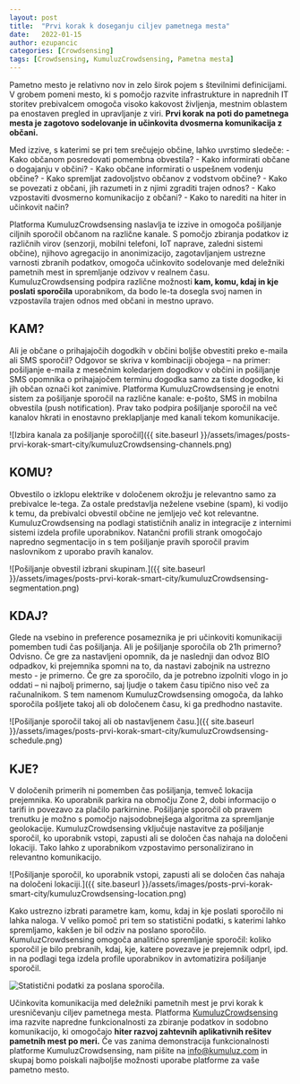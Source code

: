 ```yaml
---
layout: post
title:  "Prvi korak k doseganju ciljev pametnega mesta"
date:   2022-01-15
author: ezupancic
categories: [Crowdsensing]
tags: [Crowdsensing, KumuluzCrowdsensing, Pametna mesta]
---
```


Pametno mesto je relativno nov in zelo širok pojem s številnimi
definicijami. V grobem pomeni mesto, ki s pomočjo razvite infrastrukture
in naprednih IT storitev prebivalcem omogoča visoko kakovost življenja,
mestnim oblastem pa enostaven pregled in upravljanje z viri. **Prvi
korak na poti do pametnega mesta je zagotovo sodelovanje in učinkovita
dvosmerna komunikacija z občani.**


<!--more-->


Med izzive, s katerimi se pri tem srečujejo občine, lahko uvrstimo
sledeče: - Kako občanom posredovati pomembna obvestila? - Kako
informirati občane o dogajanju v občini? - Kako občane informirati o
uspešnem vodenju občine? - Kako spremljat zadovoljstvo občanov z
vodstvom občine? - Kako se povezati z občani, jih razumeti in z njimi
zgraditi trajen odnos? - Kako vzpostaviti dvosmerno komunikacijo z
občani? - Kako to narediti na hiter in učinkovit način?

Platforma KumuluzCrowdsensing naslavlja te izzive in omogoča pošiljanje
ciljnih sporočil občanom na različne kanale. S pomočjo zbiranja podatkov
iz različnih virov (senzorji, mobilni telefoni, IoT naprave, zaledni
sistemi občine), njihovo agregacijo in anonimizacijo, zagotavljanjem
ustrezne varnosti zbranih podatkov, omogoča učinkovito sodelovanje med
deležniki pametnih mest in spremljanje odzivov v realnem času.
KumuluzCrowdsensing podpira različne možnosti **kam, komu, kdaj in kje
poslati sporočila** uporabnikom, da bodo le-ta dosegla svoj namen in
vzpostavila trajen odnos med občani in mestno upravo.



## KAM?

Ali je občane o prihajajočih dogodkih v občini boljše obvestiti preko
e-maila ali SMS sporočil?  Odgovor se skriva v kombinaciji obojega – na
primer: pošiljanje e-maila z mesečnim koledarjem dogodkov v občini in
pošiljanje SMS opomnika o prihajajočem terminu dogodka samo za tiste
dogodke, ki jih občan označi kot zanimive. Platforma KumuluzCrowdsensing
je enotni sistem za pošiljanje sporočil na različne kanale: e-pošto, SMS
in mobilna obvestila (push notification). Prav tako podpira pošiljanje
sporočil na več kanalov hkrati in enostavno preklapljanje med kanali
tekom komunikacije.

![Izbira kanala za pošiljanje sporočil]({{ site.baseurl }}/assets/images/posts-prvi-korak-smart-city/kumuluzCrowdsensing-channels.png)



## KOMU?

Obvestilo o izklopu elektrike v določenem okrožju je relevantno samo za
prebivalce le-tega. Za ostale predstavlja neželene vsebine (spam), ki
vodijo k temu, da prebivalci obvestil občine ne jemljejo več kot
relevantne.  KumuluzCrowdsensing na podlagi statističnih analiz in
integracije z internimi sistemi izdela profile uporabnikov. Natančni
profili strank omogočajo napredno segmentacijo in s tem pošiljanje
pravih sporočil pravim naslovnikom z uporabo pravih kanalov.

![Pošiljanje obvestil izbrani skupinam.]({{ site.baseurl }}/assets/images/posts-prvi-korak-smart-city/kumuluzCrowdsensing-segmentation.png)


## KDAJ?

Glede na vsebino in preference posameznika je pri učinkoviti
komunikaciji pomemben tudi čas pošiljanja. Ali je pošiljanje sporočila
ob 21h primerno? Odvisno. Če gre za nastavljeni opomnik, da je naslednji
dan odvoz BIO odpadkov, ki prejemnika spomni na to, da nastavi zabojnik
na ustrezno mesto - je primerno. Če gre za sporočilo, da je potrebno
izpolniti vlogo in jo oddati – ni najbolj primerno, saj ljudje o takem
času tipično niso več za računalnikom. S tem namenom KumuluzCrowdsensing
omogoča, da lahko sporočila pošljete takoj ali ob določenem času, ki ga
predhodno nastavite.

![Pošiljanje sporočil takoj ali ob nastavljenem času.]({{ site.baseurl }}/assets/images/posts-prvi-korak-smart-city/kumuluzCrowdsensing-schedule.png)


## KJE?

V določenih primerih ni pomemben čas pošiljanja, temveč lokacija
prejemnika. Ko uporabnik parkira na območju Zone 2, dobi informacijo o
tarifi in povezavo za plačilo parkirnine. Pošiljanje sporočil ob pravem
trenutku je možno s pomočjo najsodobnejšega algoritma za spremljanje
geolokacije. KumuluzCrowdsensing vključuje nastavitve za pošiljanje
sporočil, ko uporabnik vstopi, zapusti ali se določen čas nahaja na
določeni lokaciji. Tako lahko z uporabnikom vzpostavimo personalizirano
in relevantno komunikacijo.

![Pošiljanje sporočil, ko uporabnik vstopi, zapusti ali se določen čas nahaja na določeni lokaciji.]({{ site.baseurl }}/assets/images/posts-prvi-korak-smart-city/kumuluzCrowdsensing-location.png)

Kako ustrezno izbrati parametre kam, komu, kdaj in kje poslati sporočilo
ni lahka naloga. V veliko pomoč pri tem so statistični podatki, s
katerimi lahko spremljamo, kakšen je bil odziv na poslano sporočilo.
KumuluzCrowdsensing omogoča analitično spremljanje sporočil: koliko
sporočil je bilo prebranih, kdaj, kje, katere povezave je prejemnik
odprl, ipd. in na podlagi tega izdela profile uporabnikov in
avtomatizira pošiljanje sporočil.

![Statistični podatki za poslana sporočila.]({{site.baseurl}}/assets/images/posts-prvi-korak-smart-city/kumuluzCrowdsensing-analytics.png)

Učinkovita komunikacija med deležniki pametnih mest je prvi korak k
uresničevanju ciljev pametnega mesta. Platforma [KumuluzCrowdsensing](https://crowdsensing.kumuluz.com/) ima
razvite napredne funkcionalnosti za zbiranje podatkov in sodobno
komunikacijo, ki omogočajo **hiter razvoj zahtevnih aplikativnih rešitev
pametnih mest po meri.** Če vas zanima demonstracija funkcionalnosti
platforme KumuluzCrowdsensing, nam pišite na info@kumuluz.com in skupaj
bomo poiskali najboljše možnosti uporabe platforme za vaše pametno
mesto.



